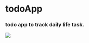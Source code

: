# todoApp
### todo app to track daily life task.</br>
![](https://github.com/mamunur-rashid-johny/todoApp/blob/main/assets/app_one.gif)
